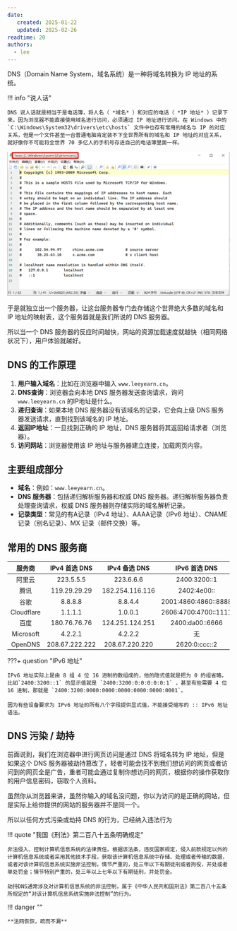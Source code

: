 ```yaml
---
date:
   created: 2025-01-22
   updated: 2025-02-26
readtime: 20
authors:
  - lee
---
```


DNS（Domain Name System，域名系统）是一种将域名转换为 IP 地址的系统。

!!! info "说人话"

    DNS 说人话就是相当于是电话簿，将人名（ *域名* ）和对应的电话（ *IP 地址* ）记录下来。因为浏览器不能直接使用域名进行访问，必须通过 IP 地址进行访问。在 Windows 中的 `C:\Windows\System32\drivers\etc\hosts` 文件中也存有常用的域名与 IP 的对应关系，但是一个文件甚至一台普通电脑肯定装不下全世界所有的域名和 IP 地址的对应关系，就好像你不可能将全世界 70 多亿人的手机号存进自己的电话簿里面一样。

<!-- more -->
<!-- 摘录结束 -->

![1.png](/images/blog/Net/DNS/1.png)

于是就独立出一个服务器，让这台服务器专门去存储这个世界绝大多数的域名和 IP 地址的映射表，这个服务器就是我们所说的 DNS 服务器。

所以当一个 DNS 服务器的反应时间越快，网站的资源加载速度就越快（相同网络状况下），用户体验就越好。

## DNS 的工作原理
1. **用户输入域名**：比如在浏览器中输入 `www.leeyearn.cn`。
2. **DNS查询**：浏览器会向本地 DNS 服务器发送查询请求，询问 `www.leeyearn.cn` 的IP地址是什么。
3. **递归查询**：如果本地 DNS 服务器没有该域名的记录，它会向上级 DNS 服务器发送请求，直到找到该域名的 IP 地址。
4. **返回IP地址**：一旦找到正确的 IP 地址，DNS 服务器将其返回给请求者（浏览器）。
5. **访问网站**：浏览器使用该 IP 地址与服务器建立连接，加载网页内容。

## 主要组成部分
- **域名**：例如：`www.leeyearn.cn`。
- **DNS 服务器**：包括递归解析服务器和权威 DNS 服务器。递归解析服务器负责处理查询请求，权威 DNS 服务器则存储实际的域名解析记录。
- **记录类型**：常见的有A记录（IPv4 地址）、AAAA记录（IPv6 地址）、CNAME记录（别名记录）、MX 记录（邮件交换）等。


## 常用的 DNS 服务商

|服务商|IPv4 首选 DNS|IPv4 备选 DNS|IPv6 首选 DNS|IPv6 备选 DNS||
|:-:|:-:|:-:|:-:|:-:|:-:|
|阿里云|223.5.5.5|223.6.6.6|2400:3200::1|2400:3200:baba::1|
|腾讯|119.29.29.29|182.254.116.116|2402:4e00::|
|谷歌|8.8.8.8|8.8.4.4|2001:4860:4860::8888|2001:4860:4860::8844|
|Cloudflare|1.1.1.1|1.0.0.1|2606:4700:4700::1111|2606:4700:4700::1001|
|百度|180.76.76.76|124.251.124.251|2400:da00::6666||
|Microsoft|4.2.2.1|4.2.2.2|无|
|OpenDNS|208.67.222.222|208.67.220.220|2620:0:ccc::2|2620:0:ccd::2|

???+ question "IPv6 地址"
    
    IPv6 地址实际上是由 8 组 4 位 16 进制的数组成的，他的隐式值就是把为 0 的组省略，比如`2400:3200::1` 的显示值就是 `2400:3200:0:0:0:0:0:1` ，甚至有些需要 4 位 16 进制，那就是 `2400:3200:0000:0000:0000:0000:0000:0001`。
    
    因为有些设备要求为 IPv6 地址的所有八个字段提供显式值，不能接受缩写的 :: IPv6 地址语法。

## DNS 污染 / 劫持
前面说到，我们在浏览器中进行网页访问是通过 DNS 将域名转为 IP 地址，但是如果这个 DNS 服务器被劫持篡改了，轻者可能会找不到我们想访问的网页或者访问到的网页全是广告，重者可能会通过复制你想访问的网页，根据你的操作获取你的用户信息密码，窃取个人资料。

虽然你从浏览器来讲，虽然你输入的域名没问题，你以为访问的是正确的网站，但是实际上给你提供的网站的服务器并不是同一个。

所以以任何方式污染或劫持 DNS 的行为，已经纳入违法行为

!!! quote "我国《刑法》第二百八十五条明确规定"

    非法侵入、控制计算机信息系统的法律责任。根据该法条，违反国家规定，侵入前款规定以外的计算机信息系统或者采用其他技术手段，获取该计算机信息系统中存储、处理或者传输的数据，或者对该计算机信息系统实施非法控制，情节严重的，处三年以下有期徒刑或者拘役，并处或者单处罚金；情节特别严重的，处三年以上七年以下有期徒刑，并处罚金。

    劫持DNS通常涉及对计算机信息系统的非法控制，属于《中华人民共和国刑法》第二百八十五条所规定的“对该计算机信息系统实施非法控制”的行为。

!!! danger ""
    
    **法网恢恢，疏而不漏**